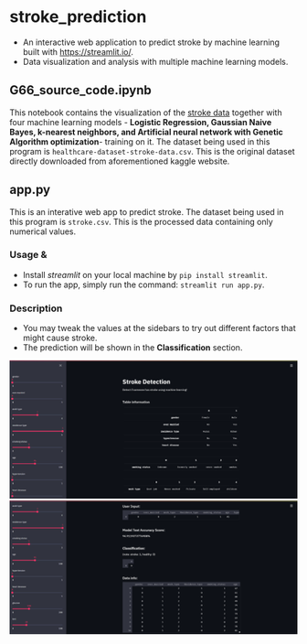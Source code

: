 # stroke_prediction

- An interactive web application to predict stroke by machine learning built with https://streamlit.io/.
- Data visualization and analysis with multiple machine learning models.

## G66_source_code.ipynb
This notebook contains the visualization of the [stroke data](https://www.kaggle.com/fedesoriano/stroke-prediction-dataset) together with four machine learning models - **Logistic Regression, Gaussian Naive Bayes, k-nearest neighbors, and Artificial neural network with Genetic Algorithm optimization**- training on it. The dataset being used in this program is `healthcare-dataset-stroke-data.csv`. This is the original dataset directly downloaded from aforementioned kaggle website.

## app.py
This is an interative web app to predict stroke. The dataset being used in this program is `stroke.csv`. This is the processed data containing only numerical values.

### Usage & 
- Install *streamlit* on your local machine by `pip install streamlit`.
- To run the app, simply run the command: `streamlit run app.py`.

### Description
- You may tweak the values at the sidebars to try out different factors that might cause stroke.
- The prediction will be shown in the **Classification** section.

![alt text](https://github.com/chiatsekuo/stroke_prediction/blob/main/screenshots/landing_page.PNG "app landing page")
![alt text](https://github.com/chiatsekuo/stroke_prediction/blob/main/screenshots/second_scroll.PNG "app landing page")
